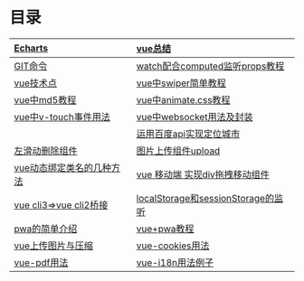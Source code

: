 # 目录

| [Echarts ](https://github.com/wgjh5/vueSummarize/blob/master/Echarts.md) | [vue总结 ](https://github.com/wgjh5/vueSummarize/blob/master/vue%E6%80%BB%E7%BB%93.md) |
| :----------------------------------------------------------- | :----------------------------------------------------------- |
| [GIT命令](https://github.com/wgjh5/vueSummarize/blob/master/git.md) | [watch配合computed监听props教程](https://github.com/wgjh5/vueSummarize/blob/master/%E5%85%B3%E4%BA%8Ewatch%E5%92%8Ccomputed%E7%9A%84%E7%BB%93%E5%90%88%E7%9B%91%E5%90%ACprops.md) |
| [vue技术点 ](https://github.com/wgjh5/vueSummarize/blob/master/vue%E6%8A%80%E6%9C%AF%E7%82%B9.md) | [vue中swiper简单教程](https://github.com/wgjh5/vueSummarize/blob/master/swiper.md) |
| [vue中md5教程](https://github.com/wgjh5/vueSummarize/blob/master/vue%20md5%E5%8A%A0%E5%AF%86%E7%94%A8%E6%B3%95.md) | [vue中animate.css教程](https://github.com/wgjh5/vueSummarize/blob/master/vue%E4%B8%ADanimate.css%E7%94%A8%E6%B3%95.md) |
| [vue中v-touch事件用法](https://github.com/wgjh5/vueSummarize/blob/master/vue%E4%B8%ADv-touch%E4%BA%8B%E4%BB%B6%E7%94%A8%E6%B3%95.md) | [vue中websocket用法及封装](https://github.com/wgjh5/vueSummarize/blob/master/vue%E4%B8%ADwebsocket%E7%94%A8%E6%B3%95%E5%8F%8A%E5%B0%81%E8%A3%85.md) |
|                                                              | [运用百度api实现定位城市](https://github.com/wgjh5/vueSummarize/blob/master/%E8%BF%90%E7%94%A8%E7%99%BE%E5%BA%A6api%E5%AE%9E%E7%8E%B0%E5%AE%9A%E4%BD%8D%E5%9F%8E%E5%B8%82.md) |
| [左滑动删除组件](https://github.com/wgjh5/vueSummarize/blob/master/%E5%B7%A6%E6%BB%91%E5%8A%A8%E5%88%A0%E9%99%A4%E7%BB%84%E4%BB%B6.md) | [图片上传组件upload](https://github.com/wgjh5/vueSummarize/blob/master/vue%E5%9B%BE%E7%89%87%E4%B8%8A%E4%BC%A0.md) |
| [vue动态绑定类名的几种方法](https://github.com/wgjh5/vueSummarize/blob/master/vue动态绑定类名的几种方法.md) | [vue 移动端 实现div拖拽移动组件](https://github.com/wgjh5/vueSummarize/blob/master/vuejs%20%E7%A7%BB%E5%8A%A8%E7%AB%AF%20%E5%AE%9E%E7%8E%B0div%E6%8B%96%E6%8B%BD%E7%A7%BB%E5%8A%A8/vuejs%20%E7%A7%BB%E5%8A%A8%E7%AB%AF%20%E5%AE%9E%E7%8E%B0div%E6%8B%96%E6%8B%BD%E7%A7%BB%E5%8A%A8.md) |
| [vue cli3=>vue cli2桥接](https://github.com/wgjh5/vueSummarize/blob/master/vue2.0%E5%88%B03.0%E7%9A%84%E6%A1%A5%E6%8E%A5.md) | [ localStorage和sessionStorage的监听](https://github.com/wgjh5/vueSummarize/blob/master/localStorage%E5%92%8CsessionStorage%E7%9A%84%E7%9B%91%E5%90%AC.md) |
| [pwa的简单介绍](https://github.com/wgjh5/vueSummarize/blob/master/vuecli%2Bpwa%E5%AE%9E%E7%8E%B0%E8%87%AA%E5%8A%A8%E5%BC%B9%E5%87%BA%E6%B7%BB%E5%8A%A0%E5%88%B0%E6%A1%8C%E9%9D%A2%E5%8A%9F%E8%83%BD/vueCL2%E5%92%8CvueCL3%E9%85%8D%E5%90%88pwa%E7%9A%84%E7%AE%80%E5%8D%95%E7%94%A8%E6%B3%95.md) | [vue+pwa教程](https://github.com/wgjh5/pwaApp)               |
| [vue上传图片与压缩](https://github.com/wgjh5/vueSummarize/blob/master/vue%E5%9B%BE%E7%89%87%E4%B8%8A%E4%BC%A0%E5%92%8C%E4%B8%8A%E4%BC%A0%E4%B9%8B%E5%89%8D%E7%9A%84%E5%8E%8B%E7%BC%A9.md) | [vue-cookies用法](https://github.com/wgjh5/vueSummarize/blob/master/vue-cookies.md) |
| [vue-pdf用法](https://github.com/wgjh5/vueSummarize/blob/master/vue-pdf%E7%AE%80%E5%8D%95%E7%94%A8%E6%B3%95.md) | [vue-i18n用法例子](https://github.com/wgjh5/vueSummarize/blob/master/vue-i18n%E7%94%A8%E6%B3%95.md) |

